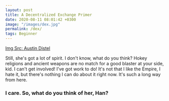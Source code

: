 ```yaml
---
layout: post
title: A Decentralized Exchange Primer
date: 2020-08-11 08:01:42 +0300
image: "/images/dex.jpg"
permalink: /dex/
tags: Beginner
---
```


[Img Src: Austin Distel](https://unsplash.com/@austindistel?utm_source=unsplash&utm_medium=referral&utm_content=creditCopyText)

Still, she's got a lot of spirit. I don't know, what do you think? Hokey religions and ancient weapons are no match for a good blaster at your side, kid. I can't get involved! I've got work to do! It's not that I like the Empire, I hate it, but there's nothing I can do about it right now. It's such a long way from here.

### I care. So, what do you think of her, Han?
